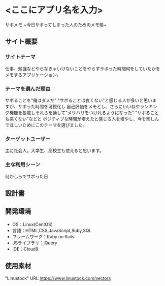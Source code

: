 # <ここにアプリ名を入力>
サボメモ ~今日サボってしまった人のためのメモ帳~
## サイト概要

### サイトテーマ
仕事、勉強などやらなきゃいけないことをやらずサボった時間何をしていたかをメモするアプリケーション。

### テーマを選んだ理由
サボることを"俺はダメだ" "サボることは良くない"と感じる人が多いと思いますが、サボった時間を可視化し
自己評価をメモとし、さらにいいねやランキング機能を搭載しそれらを通して"メリハリをつけれるようになった" "サボることも悪くない"などと
ポジティブな時間が増えたと感じる人を増やし、今を楽しんでほしいためにこのテーマを選びました。

### ターゲットユーザー
主に社会人。大学生、高校生も使えると思います。

### 主な利用シーン
何かしらでサボった日

## 設計書


## 開発環境
- OS：Linux(CentOS)
- 言語：HTML,CSS,JavaScript,Ruby,SQL
- フレームワーク：Ruby on Rails
- JSライブラリ：jQuery
- IDE：Cloud9

## 使用素材
"Linustock" URL:https://www.linustock.com/vectors
